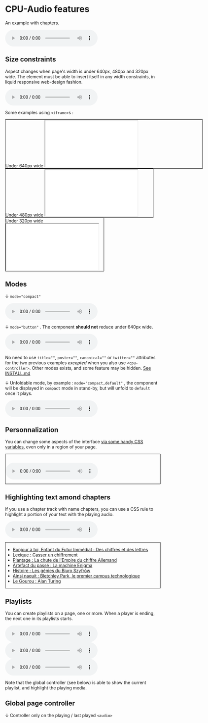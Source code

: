 CPU-Audio features
==================

An example with chapters.

<!-- calling the webcomponent -->
<cpu-audio
    title="Ex0085 Le Mystère Enigma"
    poster="https://cpu.dascritch.net/public/Images/Emissions/.1805-Ex0085-Enigma_m.jpg"
    canonical="https://cpu.dascritch.net/post/2018/05/17/Ex0085-Histoires-de-la-cryptographie%2C-2%C3%A8me-partie-%3A-Le-myst%C3%A8re-d-Enigma"
    twitter="@cpuprogramme">
    <!-- Pour des raisons  de compatibilité arrière, il *faut* garder la balise <audio controls> dans la déclaration. -->
    <audio controls id="emission">
        <source src="https://dascritch.net/vrac/Emissions/CPU/0085-CPU%2817-05-18%29.ogg" type="audio/ogg">
        <source src="https://dascritch.net/vrac/Emissions/CPU/podcast/0085-CPU%2817-05-18%29.mp3" type="audio/mpeg">
        <track kind="chapters" src="./tests-assets/chapters-ex0085.vtt" default>
    </audio>
    <!-- {% include no_component_message.html %} -->
</cpu-audio>

Size constraints
----------------

Aspect changes when page's width is under 640px, 480px and 320px wide. The element must be able to insert itself in any width constraints, in liquid responsive web-design fashion.

<cpu-audio 
    title="Au carnaval avec Samba Résille (2003)"
    poster="https://dascritch.net/vrac/.blog2/entendu/.1404-SambaResille_m.jpg"
    canonical="https://dascritch.net/post/2014/04/08/Au-Carnaval-avec-Samba-R%C3%A9sille"
    twitter="@dascritch">
    <audio controls id="live">
        <source src="https://dascritch.net/vrac/sonores/podcast/1404-SambaResille2003.mp3" type="audio/mpeg">
    </audio>
</cpu-audio>

<p>
    Some examples using <code>&lt;iframe&gt;</code>s :
</p>

<div id="constrained">

<style scoped>
    #constrained div {
        border : 1px black solid;
    }

    @media (max-width: 640px) {
        #constrained .size_2 {
            display : none;
        }
    }

    @media (max-width: 480px) {
        #constrained .size_3 {
            display : none;
        }
    }

    @media (max-width: 320px) {
        #constrained .size_4 {
            display : none;
        }
    }
</style>

<div class="size_2" style="width:639px">
    Under 640px wide
    <iframe src="./iframe_for_dimension.html" ></iframe>
</div>

<div  class="size_3" style="width:479px">
    Under 480px wide
    <iframe src="./iframe_for_dimension.html" ></iframe>
</div>

<div  class="size_4" style="width:319px">
    Under 320px wide
    <iframe src="./iframe_for_dimension.html" ></iframe>
</div>

Modes
-----

↓ `mode="compact"` 

<cpu-audio  mode="compact"
    canonical="https://dascritch.net/post/2016/12/27/35-ans-de-Radio-FMR%2C-et-elle-dure-encore"
    title="35 ans de Radio FMR, et elle dure encore"
    poster="https://dascritch.net/vrac/.blog2/radio/.1612-FMR-35ans_t.jpg">
    <audio controls id="b1">
        <source src="https://dascritch.net/vrac/Emissions/Speciales/podcast/1612-35ans-RadioFMR.mp3" type="audio/mpeg">
    </audio>
</cpu-audio>

↓ `mode="button"` . The component **should not** reduce under 640px wide. 

<cpu-audio mode="button">
    <audio controls id="b2">
        <source src="https://dascritch.net/vrac/sonores/podcast/1404-SambaResille2003.mp3" type="audio/mpeg">
    </audio>
</cpu-audio>


No need to use `title=""`, `poster=""`, `canonical=""` or `twitter=""` attributes for the two previous examples _excepted_ when you also use `<cpu-controller>`. Other modes exists, and some feature may be hidden. [See INSTALL.md](INSTALL)

↓ Unfoldable mode, by example : `mode="compact,default"`  , the component will be displayed in `compact` mode in stand-by, but will unfold to `default` once it plays.

<cpu-audio mode="button">
    <audio controls id="b2">
        <source src="https://dascritch.net/vrac/sonores/podcast/1404-SambaResille2003.mp3" type="audio/mpeg">
    </audio>
</cpu-audio>


Personnalization
----------------

You can change some aspects of the interface [via some handy CSS variables](https://dascritch.github.io/cpu-audio/INSTALL.html#personnalization-via-css-variables), even only in a region of your page.

<div id="personnalization-demo">
<pre><style class="showcode" scoped contenteditable>/* you can edit to test it right now */
    #personnalization-demo {
        --cpu-background : yellow;
        --cpu-color : green;
        --cpu-playing-background : yellow;
        --cpu-playing-color : green;
    }
</style></pre>

<cpu-audio
        title="Au carnaval avec Samba Résille (2003)"
        poster="https://dascritch.net/vrac/.blog2/entendu/.1404-SambaResille_m.jpg"
        canonical="https://dascritch.net/post/2014/04/08/Au-Carnaval-avec-Samba-R%C3%A9sille"
    >
    <audio controls id="p1">
        <source src="https://dascritch.net/vrac/sonores/podcast/1404-SambaResille2003.mp3" type="audio/mpeg">
    </audio>
</cpu-audio>
</div>


Highlighting text amond chapters
--------------------------------

If you use a chapter track with name chapters, you can use a CSS rule to highlight a portion of your text with the playing audio.


<cpu-audio
    title="Ex0085 Le Mystère Enigma"
    poster="https://cpu.dascritch.net/public/Images/Emissions/.1805-Ex0085-Enigma_m.jpg"
    canonical="https://cpu.dascritch.net/post/2018/05/17/Ex0085-Histoires-de-la-cryptographie%2C-2%C3%A8me-partie-%3A-Le-myst%C3%A8re-d-Enigma"
    twitter="@cpuprogramme"
    hide="chapters">
    <!-- Pour des raisons  de compatibilité arrière, il *faut* garder la balise <audio controls> dans la déclaration. -->
    <audio controls id="highligths">
        <source src="https://dascritch.net/vrac/Emissions/CPU/0085-CPU%2817-05-18%29.ogg" type="audio/ogg">
        <source src="https://dascritch.net/vrac/Emissions/CPU/podcast/0085-CPU%2817-05-18%29.mp3" type="audio/mpeg">
        <track kind="chapters" src="./tests-assets/chapters-ex0085.vtt" default>
    </audio>
    <!-- {% include no_component_message.html %} -->
</cpu-audio>

<div>
    <style>
        .cpu_playing_tag_«highligths»_cue_«chap-1» #highligths_c1,
        .cpu_playing_tag_«highligths»_cue_«chap-2» #highligths_c2,
        .cpu_playing_tag_«highligths»_cue_«chap-4» #highligths_c4,
        .cpu_playing_tag_«highligths»_cue_«chap-5» #highligths_c5,
        .cpu_playing_tag_«highligths»_cue_«chap-7» #highligths_c7,
        .cpu_playing_tag_«highligths»_cue_«chap-8» #highligths_c8,
        .cpu_playing_tag_«highligths»_cue_«chap-10» #highligths_c10 {
            background : #ddd;
            outline : 1px solid black;
        }
    </style>
    <ul>
        <li id="highligths_c1"><a href="#highligths&t=1m17s">Bonjour à toi, Enfant du Futur Immédiat : Des chiffres et des lettres</a></li>
        <li id="highligths_c2"><a href="#highligths&t=6m28s">Lexique : Casser un chiffrement</a></li>
        <li id="highligths_c4"><a href="#highligths&t=12m45s">Plantage : La chute de l'Empire du chiffre Allemand</a></li>
        <li id="highligths_c5"><a href="#highligths&t=20m45s">Artefact du passé : La machine Enigma</a></li>
        <li id="highligths_c7"><a href="#highligths&t=33m19s">Histoire : Les génies du Biuro Szyfrów</a></li>
        <li id="highligths_c8"><a href="#highligths&t=38m35s">Ainsi naquit : Bletchley Park, le premier campus technologique</a></li>
        <li id="highligths_c10"><a href="#highligths&t=50m03s">Le Gourou : Alan Turing</a></li>
    </ul>
</div>


Playlists
---------

You can create playlists on a page, one or more. When a player is ending, the next one in its playlists starts.

<cpu-audio 
    playlist="demo"
    title="micro @HalluFMR #36 : Placebo"
    poster="https://dascritch.net/vrac/.blog2/radio/.1409-Hallucinarium-FMR_s.jpg"
    canonical="https://dascritch.net/post/2015/05/27/micro-%40HalluFMR-36-%3A-Placebo">
    <audio controls id="pl1">
        <source src="https://dascritch.net/vrac/Emissions/AtHalluFMR/podcast/36-AtHalluFMR%2827-05-15%29.mp3" type="audio/mpeg">
    </audio>
</cpu-audio>
<cpu-audio
    playlist="demo"
    title="micro @HalluFMR #38 : Sensationnel"
    poster="https://dascritch.net/vrac/.blog2/radio/1411-AtHalluFmr/.1505-PassageF3_m.jpg"
    canonical="https://dascritch.net/post/2015/06/10/micro-%40HalluFMR-38-%3A-Sensationnel">
    <audio controls id="pl2">
        <source src="http://dascritch.net/vrac/Emissions/AtHalluFMR/podcast/38-AtHalluFMR(10-06-15).mp3" type="audio/mpeg">
    </audio>
</cpu-audio>
<cpu-audio
    playlist="demo"
    title="micro @HalluFMR #40 : Conditions Générales"
    poster="https://dascritch.net/vrac/.blog2/radio/.1409-Hallucinarium-FMR_s.jpg"
    canonical="https://dascritch.net/post/2015/06/24/micro-%40HalluFMR-40-%3A-Conditions-G%C3%A9n%C3%A9rales">
    <audio controls id="pl3">
        <source src="http://dascritch.net/vrac/Emissions/AtHalluFMR/podcast/40-AtHalluFMR(24-06-15).mp3" type="audio/mpeg">
    </audio>
</cpu-audio>

Note that the global controller (see below) is able to show the current playlist, and highlight the playing media.


Global page controller
----------------------

↓ Controller only on the playing / last played `<audio>`

<cpu-controller>
</cpu-controller>


<!-- {% include footer.html %} -->
